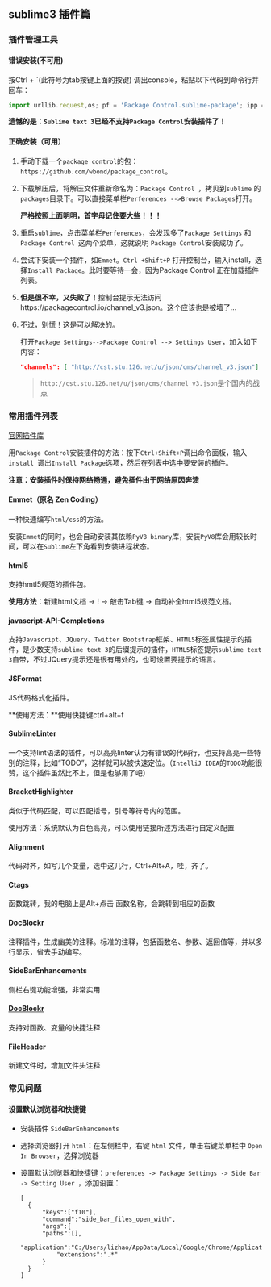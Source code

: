## sublime3 插件篇

### 插件管理工具

#### 错误安装(不可用)

按Ctrl + `(此符号为tab按键上面的按键) 调出console，粘贴以下代码到命令行并回车：

```js
import urllib.request,os; pf = 'Package Control.sublime-package'; ipp = sublime.installed_packages_path(); urllib.request.install_opener( urllib.request.build_opener( urllib.request.ProxyHandler()) ); open(os.path.join(ipp, pf), 'wb').write(urllib.request.urlopen( 'http://sublime.wbond.net/' + pf.replace(' ','%20')).read())
```

**遗憾的是：`Sublime text 3`已经不支持`Package Control`安装插件了！**

#### 正确安装（可用）

1. 手动下载一个`package control`的包：`https://github.com/wbond/package_control`。

2. 下载解压后，将解压文件重新命名为：`Package Control `，拷贝到`sublime` 的`packages`目录下。可以直接菜单栏`Perferences -->Browse Packages`打开。 

   **严格按照上面明明，首字母记住要大些！！！**

3. 重启`sublime`，点击菜单栏`Perferences`，会发现多了`Package Settings` 和`Package Control `这两个菜单，这就说明 `Package Control`安装成功了。

4. 尝试下安装一个插件，如`Emmet`。`Ctrl +Shift+P` 打开控制台，输入install，选择`Install Package`。此时要等待一会，因为Package Control 正在加载插件列表。

5. **但是很不幸，又失败了**！控制台提示无法访问https://packagecontrol.io/channel_v3.json。这个应该也是被墙了...

6. 不过，别慌！这是可以解决的。

   打开`Package Settings-->Package Control --> Settings User`，加入如下内容：

   ```json
   "channels": [ "http://cst.stu.126.net/u/json/cms/channel_v3.json"]
   ```

   > `http://cst.stu.126.net/u/json/cms/channel_v3.json`是个国内的战点



### 常用插件列表

[官网插件库](https://packagecontrol.io/)

用`Package Control`安装插件的方法：按下`Ctrl+Shift+P`调出命令面板，输入`install `调出` Install Package `选项，然后在列表中选中要安装的插件。

**注意：安装插件时保持网络畅通，避免插件由于网络原因奔溃**

#### Emmet（原名 Zen Coding）

一种快速编写`html/css`的方法。

安装`Emmet`的同时，也会自动安装其依赖`PyV8 binary`库，安装`PyV8`库会用较长时间，可以在`Sublime`左下角看到安装进程状态。

#### html5

支持hmtl5规范的插件包。

**使用方法**：新建html文档 -> ! -> 敲击Tab键 -> 自动补全html5规范文档。

#### javascript-API-Completions

支持`Javascript`、`JQuery`、`Twitter Bootstrap`框架、`HTML5`标签属性提示的插件，是少数支持`sublime text 3`的后缀提示的插件，`HTML5`标签提示`sublime text 3`自带，不过JQuery提示还是很有用处的，也可设置要提示的语言。

#### JSFormat

JS代码格式化插件。

**使用方法：**使用快捷键ctrl+alt+f

#### SublimeLinter

一个支持lint语法的插件，可以高亮linter认为有错误的代码行，也支持高亮一些特别的注释，比如“TODO”，这样就可以被快速定位。（`IntelliJ IDEA`的`TODO`功能很赞，这个插件虽然比不上，但是也够用了吧）

#### BracketHighlighter

类似于代码匹配，可以匹配括号，引号等符号内的范围。

使用方法：系统默认为白色高亮，可以使用链接所述方法进行自定义配置

#### Alignment

代码对齐，如写几个变量，选中这几行，Ctrl+Alt+A，哇，齐了。

#### Ctags

函数跳转，我的电脑上是Alt+点击 函数名称，会跳转到相应的函数

#### DocBlockr

注释插件，生成幽美的注释。标准的注释，包括函数名、参数、返回值等，并以多行显示，省去手动编写。

#### SideBarEnhancements

侧栏右键功能增强，非常实用

#### [DocBlockr](https://packagecontrol.io/packages/DocBlockr)

支持对函数、变量的快捷注释

#### FileHeader

新建文件时，增加文件头注释



### 常见问题

#### 设置默认浏览器和快捷键

* 安装插件 `SideBarEnhancements`

* 选择浏览器打开 `html`：在左侧栏中，右键 `html` 文件，单击右键菜单栏中 `Open In Browser`，选择浏览器

* 设置默认浏览器和快捷键：`preferences -> Package Settings -> Side Bar -> Setting User `，添加设置：

  ```shell
  [
  	{
  	    "keys":["f10"],
  		"command":"side_bar_files_open_with",
  		"args":{
  		"paths":[],
  			"application":"C:/Users/lizhao/AppData/Local/Google/Chrome/Application/chrome.exe",
  			"extensions":".*"
  		}
  	}
  ]
  ```

  



